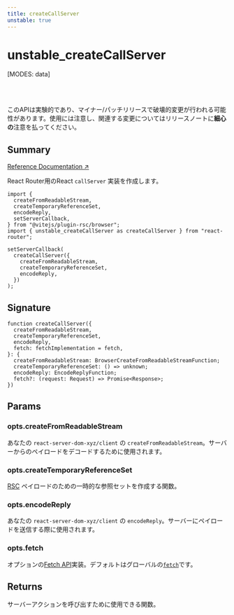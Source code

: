 ```yaml
---
title: createCallServer
unstable: true
---
```


# unstable_createCallServer

<!--
⚠️ ⚠️ IMPORTANT ⚠️ ⚠️ 

Thank you for helping improve our documentation!

This file is auto-generated from the JSDoc comments in the source
code, so please edit the JSDoc comments in the file below and this
file will be re-generated once those changes are merged.

https://github.com/remix-run/react-router/blob/main/packages/react-router/lib/rsc/browser.tsx
-->

[MODES: data]

<br />
<br />

<docs-warning>このAPIは実験的であり、マイナー/パッチリリースで破壊的変更が行われる可能性があります。使用には注意し、関連する変更についてはリリースノートに**細心の**注意を払ってください。</docs-warning>

## Summary

[Reference Documentation ↗](https://api.reactrouter.com/v7/functions/react_router.unstable_createCallServer.html)

React Router用のReact `callServer` 実装を作成します。

```tsx
import {
  createFromReadableStream,
  createTemporaryReferenceSet,
  encodeReply,
  setServerCallback,
} from "@vitejs/plugin-rsc/browser";
import { unstable_createCallServer as createCallServer } from "react-router";

setServerCallback(
  createCallServer({
    createFromReadableStream,
    createTemporaryReferenceSet,
    encodeReply,
  })
);
```

## Signature

```tsx
function createCallServer({
  createFromReadableStream,
  createTemporaryReferenceSet,
  encodeReply,
  fetch: fetchImplementation = fetch,
}: {
  createFromReadableStream: BrowserCreateFromReadableStreamFunction;
  createTemporaryReferenceSet: () => unknown;
  encodeReply: EncodeReplyFunction;
  fetch?: (request: Request) => Promise<Response>;
})
```

## Params

### opts.createFromReadableStream

あなたの `react-server-dom-xyz/client` の `createFromReadableStream`。サーバーからのペイロードをデコードするために使用されます。

### opts.createTemporaryReferenceSet

[RSC](https://react.dev/reference/rsc/server-components) ペイロードのための一時的な参照セットを作成する関数。

### opts.encodeReply

あなたの `react-server-dom-xyz/client` の `encodeReply`。サーバーにペイロードを送信する際に使用されます。

### opts.fetch

オプションの[Fetch API](https://developer.mozilla.org/en-US/docs/Web/API/Fetch_API)実装。デフォルトはグローバルの[`fetch`](https://developer.mozilla.org/en-US/docs/Web/API/fetch)です。

## Returns

サーバーアクションを呼び出すために使用できる関数。